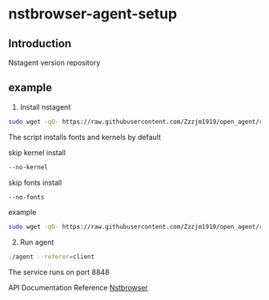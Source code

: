 # nstbrowser-agent-setup



## Introduction


Nstagent version repository


## example

1. Install nstagent
  ```bash
  sudo wget -qO- https://raw.githubusercontent.com/Zzzjm1919/open_agent/refs/heads/main/scripts/agent_install.sh | bash
  ```

The script installs fonts and kernels by default

skip kernel install
```bash
--no-kernel 
```

skip fonts install
```bash
--no-fonts
```

example
```bash
sudo wget -qO- https://raw.githubusercontent.com/Zzzjm1919/open_agent/refs/heads/main/scripts/agent_install.sh | bash -s -- --no-kernel --no-fonts
```

2. Run agent

  ```bash
  ./agent --referer=client
  ```

The service runs on port 8848

API Documentation Reference [Nstbrowser](https://apidocs.nstbrowser.io/folder-806337?nav=1)

